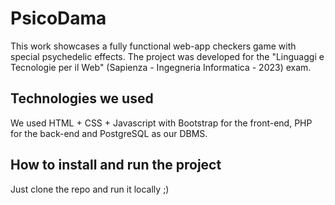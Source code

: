 # PsicoDama

This work showcases a fully functional web-app checkers game with special psychedelic effects. The project was developed for the "Linguaggi e Tecnologie per il Web" (Sapienza - Ingegneria Informatica - 2023) exam.

## Technologies we used

We used HTML + CSS + Javascript with Bootstrap for the front-end, PHP for the back-end and PostgreSQL as our DBMS.


## How to install and run the project
Just clone the repo and run it locally ;)


